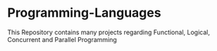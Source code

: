 # Programming-Languages
This Repository contains many projects regarding Functional, Logical, Concurrent and Parallel Programming
